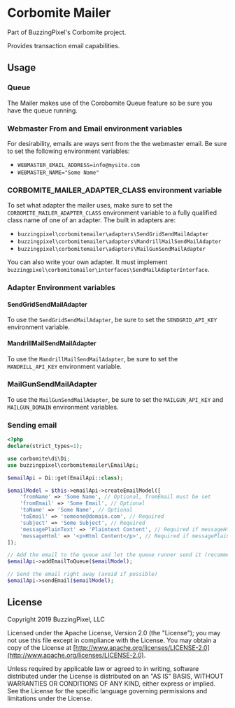# Corbomite Mailer

Part of BuzzingPixel's Corbomite project.

Provides transaction email capabilities.

## Usage

### Queue

The Mailer makes use of the Corobomite Queue feature so be sure you have the queue running.

### Webmaster From and Email environment variables

For desirability, emails are ways sent from the the webmaster email. Be sure to set the following environment variables:

- `WEBMASTER_EMAIL_ADDRESS=info@mysite.com`
- `WEBMASTER_NAME="Some Name"`

### CORBOMITE_MAILER_ADAPTER_CLASS environment variable

To set what adapter the mailer uses, make sure to set the `CORBOMITE_MAILER_ADAPTER_CLASS` environment variable to a fully qualified class name of one of an adapter. The built in adapters are:

- `buzzingpixel\corbomitemailer\adapters\SendGridSendMailAdapter`
- `buzzingpixel\corbomitemailer\adapters\MandrillMailSendMailAdapter`
- `buzzingpixel\corbomitemailer\adapters\MailGunSendMailAdapter`

You can also write your own adapter. It must implement `buzzingpixel\corbomitemailer\interfaces\SendMailAdapterInterface`.

### Adapter Environment variables

#### SendGridSendMailAdapter

To use the `SendGridSendMailAdapter`, be sure to set the `SENDGRID_API_KEY` environment variable.

#### MandrillMailSendMailAdapter

To use the `MandrillMailSendMailAdapter`, be sure to set the `MANDRILL_API_KEY` environment variable.

### MailGunSendMailAdapter

To use the `MailGunSendMailAdapter`, be sure to set the `MAILGUN_API_KEY` and `MAILGUN_DOMAIN` environment variables.

### Sending email

```php
<?php
declare(strict_types=1);

use corbomite\di\Di;
use buzzingpixel\corbomitemailer\EmailApi;

$emailApi = Di::get(EmailApi::class);

$emailModel = $this->emailApi->createEmailModel([
    'fromName' => 'Some Name', // Optional, fromEmail must be set
    'fromEmail' => 'Some Email', // Optional
    'toName' => 'Some Name', // Optional
    'toEmail' => 'someone@domain.com', // Required
    'subject' => 'Some Subject', // Required
    'messagePlainText' => 'Plaintext Content', // Required if messageHtml not set. Derived from messageHtml if not set
    'messageHtml' => '<p>Html Content</p>', // Required if messagePlainText not set
]);

// Add the email to the queue and let the queue runner send it (recommended)
$emailApi->addEmailToQueue($emailModel);

// Send the email right away (avoid if possible)
$emailApi->sendEmail($emailModel);
```

## License

Copyright 2019 BuzzingPixel, LLC

Licensed under the Apache License, Version 2.0 (the "License");
you may not use this file except in compliance with the License.
You may obtain a copy of the License at [http://www.apache.org/licenses/LICENSE-2.0](http://www.apache.org/licenses/LICENSE-2.0).

Unless required by applicable law or agreed to in writing, software
distributed under the License is distributed on an "AS IS" BASIS,
WITHOUT WARRANTIES OR CONDITIONS OF ANY KIND, either express or implied.
See the License for the specific language governing permissions and
limitations under the License.
